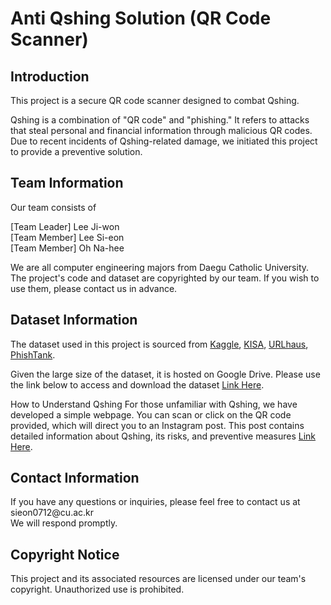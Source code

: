 # Anti Qshing Solution (QR Code Scanner)
## Introduction
This project is a secure QR code scanner designed to combat Qshing.

Qshing is a combination of "QR code" and "phishing." It refers to attacks that steal personal and financial information through malicious QR codes. Due to recent incidents of Qshing-related damage, we initiated this project to provide a preventive solution.

## Team Information
Our team consists of

[Team Leader] Lee Ji-won   
[Team Member] Lee Si-eon    
[Team Member] Oh Na-hee   

We are all computer engineering majors from Daegu Catholic University.   
The project's code and dataset are copyrighted by our team. If you wish to use them, please contact us in advance.

## Dataset Information
The dataset used in this project is sourced from [Kaggle](https://www.kaggle.com/datasets/sid321axn/malicious-urls-dataset), [KISA](https://www.bigdata-map.kr/search/88588963), [URLhaus](https://urlhaus.abuse.ch/api/#payloads), [PhishTank](https://www.phishtank.com/).   

Given the large size of the dataset, it is hosted on Google Drive. Please use the link below to access and download the dataset [Link Here](https://drive.google.com/file/d/1S_ve2J9yc9zbbz_mVmB-cVNPV5mkk-bL/view?usp=drive_link).

How to Understand Qshing
For those unfamiliar with Qshing, we have developed a simple webpage. You can scan or click on the QR code provided, which will direct you to an Instagram post. This post contains detailed information about Qshing, its risks, and preventive measures [Link Here](https://antiqshingsolution.netlify.app/).

## Contact Information
If you have any questions or inquiries, please feel free to contact us at sieon0712<dummy>@cu.ac.kr   
We will respond promptly.

## Copyright Notice
This project and its associated resources are licensed under our team's copyright. Unauthorized use is prohibited.
